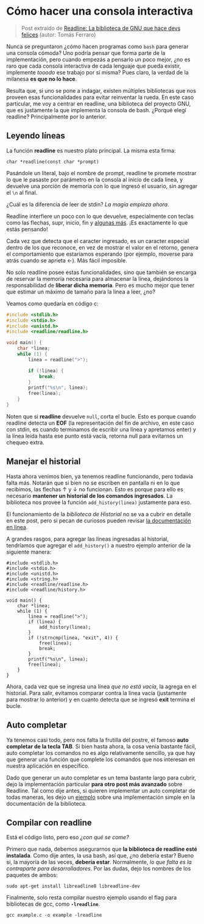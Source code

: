 # Cómo hacer una consola interactiva

> Post extraído de
> [Readline: La biblioteca de GNU que hace devs felices](https://medium.com/@tferraro/readline-la-biblioteca-de-gnu-que-hace-devs-felices-349539501cad)
> (autor: Tomás Ferraro)

Nunca se preguntaron ¿cómo hacen programas como `bash` para generar una consola
cómoda? Uno podría pensar que forma parte de la implementación, pero cuando
empezás a pensarlo un poco mejor, ¿no es raro que cada consola interactiva de
cada lenguaje que pueda existir, implemente _tooodo_ ese trabajo por sí misma?
Pues claro, la verdad de la milanesa **es que no lo hace**.

Resulta que, si uno se pone a indagar, existen múltiples bibliotecas que nos
proveen esas funcionalidades para evitar reinventar la rueda. En este caso
particular, me voy a centrar en readline, una biblioteca del proyecto GNU, que
es justamente la que implementa la consola de bash. ¿Porqué elegí readline?
Principalmente por lo anterior.

## Leyendo líneas

La función **readline** es nuestro plato principal. La misma esta firma:

```c:no-line-numbers
char *readline(const char *prompt)
```

Pasándole un literal, bajo el nombre de prompt, readline te promete mostrar lo
que le pasaste por parámetro en la consola al inicio de cada linea, y devuelve
una porción de memoria con lo que ingresó el usuario, sin agregar el `\n` al
final.

¿Cuál es la diferencia de leer de stdin? _La magia empieza ahora_.

Readline interfiere un poco con lo que devuelve, especialmente con teclas como
las flechas, supr, inicio, fin y
[algunas más](https://tiswww.case.edu/php/chet/readline/readline.html#SEC3). ¡Es
exactamente lo que estás pensando!

Cada vez que detecta que el caracter ingresado, es un caracter especial dentro
de los que reconoce, en vez de mostrar el valor en el retorno, genera el
comportamiento que estaríamos esperando (por ejemplo, moverse para atrás cuando
se aprieta ←). Más fácil imposible.

No solo readline posee estas funcionalidades, sino que también se encarga de
reservar la memoria necesaria para almacenar la línea, dejándonos la
responsabilidad de **liberar dicha memoria**. Pero es mucho mejor que tener que
estimar un máximo de tamaño para la linea a leer, ¿no?

Veamos como quedaría en código c:

```c
#include <stdlib.h>
#include <stdio.h>
#include <unistd.h>
#include <readline/readline.h>

void main() {
    char *linea;
    while (1) {
        linea = readline(">");

        if (!linea) {
            break;
        }
        printf("%s\n", linea);
        free(linea);
    }
}
```

Noten que si **readline** devuelve `null`, corta el bucle. Esto es porque cuando
readline detecta un **EOF** (la representación del fin de archivo, en este caso
con stdin, es cuando terminamos de escribir una línea y apretamos enter) y la
línea leída hasta ese punto está vacía, retorna null para evitarnos un chequeo
extra.

## Manejar el historial

Hasta ahora venimos bien, ya tenemos readline funcionando, pero todavía falta
más. Notarán que si bien no se escriben en pantalla ni en lo que recibimos, las
flechas ↑ y ↓ no funcionan. Esto es porque para ello es necesario **mantener un
historial de los comandos ingresados**. La biblioteca nos provee la función
`add_history(linea)` justamente para eso.

El funcionamiento de la _biblioteca de Historial_ no se va a cubrir en detalle
en este post, pero si pecan de curiosos pueden revisar
[la documentación en línea](https://cnswww.cns.cwru.edu/php/chet/readline/history.html).

A grandes rasgos, para agregar las líneas ingresadas al historial, tendríamos
que agregar el `add_history()` a nuestro ejemplo anterior de la siguiente
manera:

```c{6,12-18}
#include <stdlib.h>
#include <stdio.h>
#include <unistd.h>
#include <string.h>
#include <readline/readline.h>
#include <readline/history.h>

void main() {
    char *linea;
    while (1) {
        linea = readline(">");
        if (linea) {
            add_history(linea);
        }
        if (!strncmp(linea, "exit", 4)) {
            free(linea);
            break;
        }
        printf("%s\n", linea);
        free(linea);
    }
}
```

Ahora, cada vez que se ingresa una línea _que no está vacía_, la agrega en el
historial. Para salir, evitamos comparar contra la línea vacía (justamente para
mostrar lo anterior) y en cuanto detecta que se ingresó **exit** termina el
bucle.

## Auto completar

Ya tenemos casi todo, pero nos falta la frutilla del postre, el famoso **auto
completar de la tecla TAB**. Si bien hasta ahora, la cosa venía bastante fácil,
auto completar los comandos no es algo relativamente sencillo, ya que hay que
generar una función que complete los comandos que nos interesan en nuestra
aplicación en específico.

Dado que generar un auto completar es un tema bastante largo para cubrir, dejo
la implementación particular **para otro post más avanzado** sobre Readline. Tal
como dije antes, si quieren implementar un auto completar de todas maneras, les
dejo un [ejemplo](http://web.mit.edu/gnu/doc/html/rlman_2.html#SEC40) sobre una
implementación simple en la documentación de la biblioteca.

## Compilar con readline

Está el código listo, pero eso _¿con qué se come?_

Primero que nada, debemos asegurarnos que **la biblioteca de readline esté
instalada**. Como dije antes, la usa bash, así que, ¿no debería estar? Bueno si,
la mayoría de las veces, **debería estar**. Normalmente, _lo que falta es la
contraparte para desarrolladores_. Por las dudas, dejo los nombres de los
paquetes de ambos:

```bash:no-line-numbers
sudo apt-get install libreadline8 libreadline-dev
```

Finalmente, solo resta compilar nuestro ejemplo usando el flag para bibliotecas
de gcc, como **`-lreadline`**.

```bash:no-line-numbers
gcc example.c -o example -lreadline
```
